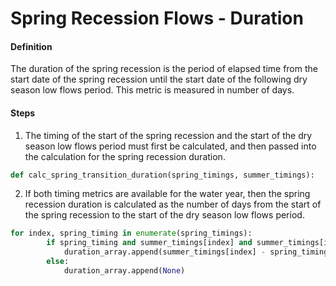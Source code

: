 # Spring Recession Flows - Duration

#### Definition

The duration of the spring recession is the period of elapsed time from the start date of the spring recession until the start date of the following dry season low flows period. This metric is measured in number of days.

#### Steps

1. The timing of the start of the spring recession and the start of the dry season low flows period must first be calculated, and then passed into the calculation for the spring recession duration.
  ```py
  def calc_spring_transition_duration(spring_timings, summer_timings):
  ```
2. If both timing metrics are available for the water year, then the spring recession duration is calculated as the number of days from the start of the spring recession to the start of the dry season low flows period.
  ```py
  for index, spring_timing in enumerate(spring_timings):
          if spring_timing and summer_timings[index] and summer_timings[index] > spring_timing:
              duration_array.append(summer_timings[index] - spring_timing)
          else:
              duration_array.append(None)
  ```
